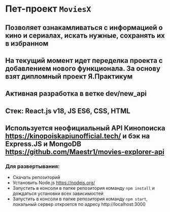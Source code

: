 # Пет-проект `MoviesX`

## Позволяет ознакамливаться с информацией о кино и сериалах, искать нужные, сохранять их в избранном

## На текущий момент идет переделка проекта с добавлением нового функционала. За основу взят дипломный проект Я.Практикум
## Активная разработка в ветке dev/new_api

## Стек: React.js v18, JS ES6, CSS, HTML
## Используется неофициальный API Кинопоиска https://kinopoiskapiunofficial.tech/ и бэк на Express.JS и MongoDB https://github.com/Maestr1/movies-explorer-api

### Для развертывания:
* Скачать репозиторий
* Установить Node.js https://nodejs.org/
* Запустить в консоли в папке репозитория команду `npm install` и дождаться установки всех зависимостей
* Запустить в консоли в папке репозитория команду `npm start`, локальный сервер откроется по адресу http://localhost:3000
